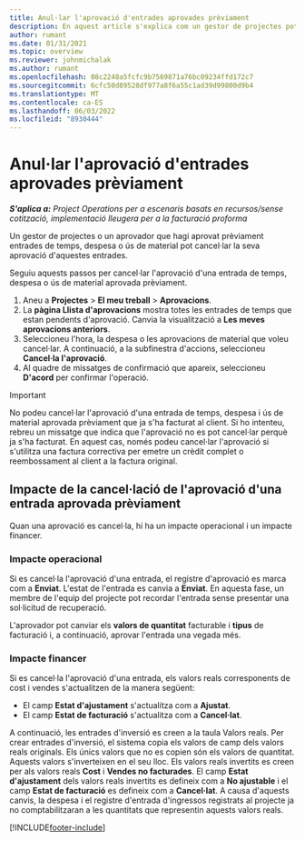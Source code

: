 ```yaml
---
title: Anul·lar l'aprovació d'entrades aprovades prèviament
description: En aquest article s'explica com un gestor de projectes pot cancel·lar l'aprovació d'entrades de temps, despesa o ús de material aprovades prèviament.
author: rumant
ms.date: 01/31/2021
ms.topic: overview
ms.reviewer: johnmichalak
ms.author: rumant
ms.openlocfilehash: 08c2248a5fcfc9b7569871a76bc09234ffd172c7
ms.sourcegitcommit: 6cfc50d89528df977a8f6a55c1ad39d99800d9b4
ms.translationtype: MT
ms.contentlocale: ca-ES
ms.lasthandoff: 06/03/2022
ms.locfileid: "8930444"
---
```

# <a name="cancel-the-approval-of-previously-approved-entries"></a>Anul·lar l'aprovació d'entrades aprovades prèviament

_**S'aplica a:** Project Operations per a escenaris basats en recursos/sense cotització, implementació lleugera per a la facturació proforma_

Un gestor de projectes o un aprovador que hagi aprovat prèviament entrades de temps, despesa o ús de material pot cancel·lar la seva aprovació d'aquestes entrades. 

Seguiu aquests passos per cancel·lar l'aprovació d'una entrada de temps, despesa o ús de material aprovada prèviament.

1. Aneu a **Projectes** \> **El meu treball** \> **Aprovacions**.
2. La **pàgina Llista d'aprovacions** mostra totes les entrades de temps que estan pendents d'aprovació. Canvia la visualització a **Les meves aprovacions anteriors**.
3. Seleccioneu l'hora, la despesa o les aprovacions de material que voleu cancel·lar. A continuació, a la subfinestra d'accions, seleccioneu **Cancel·la l'aprovació**.
4. Al quadre de missatges de confirmació que apareix, seleccioneu **D'acord** per confirmar l'operació.

> [!IMPORTANT]
> No podeu cancel·lar l'aprovació d'una entrada de temps, despesa i ús de material aprovada prèviament que ja s'ha facturat al client. Si ho intenteu, rebreu un missatge que indica que l'aprovació no es pot cancel·lar perquè ja s'ha facturat. En aquest cas, només podeu cancel·lar l'aprovació si s'utilitza una factura correctiva per emetre un crèdit complet o reembossament al client a la factura original.

## <a name="impact-of-canceling-the-approval-of-a-previously-approved-entry"></a>Impacte de la cancel·lació de l'aprovació d'una entrada aprovada prèviament

Quan una aprovació es cancel·la, hi ha un impacte operacional i un impacte financer.

### <a name="operational-impact"></a>Impacte operacional

Si es cancel·la l'aprovació d'una entrada, el registre d'aprovació es marca com a **Enviat**. L'estat de l'entrada es canvia a **Enviat**. En aquesta fase, un membre de l'equip del projecte pot recordar l'entrada sense presentar una sol·licitud de recuperació.

L'aprovador pot canviar els **valors de quantitat** facturable i **tipus** de facturació i, a continuació, aprovar l'entrada una vegada més.

### <a name="financial-impact"></a>Impacte financer

Si es cancel·la l'aprovació d'una entrada, els valors reals corresponents de cost i vendes s'actualitzen de la manera següent:

- El camp **Estat d'ajustament** s'actualitza com a **Ajustat**.
- El camp **Estat de facturació** s'actualitza com a **Cancel·lat**.

A continuació, les entrades d'inversió es creen a la taula Valors reals. Per crear entrades d'inversió, el sistema copia els valors de camp dels valors reals originals. Els únics valors que no es copien són els valors de quantitat. Aquests valors s'inverteixen en el seu lloc. Els valors reals invertits es creen per als valors reals **Cost** i **Vendes no facturades**. El camp **Estat d'ajustament** dels valors reals invertits es defineix com a **No ajustable** i el camp **Estat de facturació** es defineix com a **Cancel·lat**. A causa d'aquests canvis, la despesa i el registre d'entrada d'ingressos registrats al projecte ja no comptabilitzaran a les quantitats que representin aquests valors reals.

[!INCLUDE[footer-include](../includes/footer-banner.md)]

